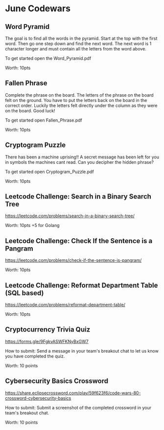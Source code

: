 # June Codewars

## Word Pyramid

The goal is to find all the words in the pyramid. Start at the top with the first word. Then go one step down and find the next word. The next word is 1 character longer and must contain all the letters from the word above.

To get started open the Word_Pyramid.pdf

Worth: 10pts

## Fallen Phrase

Complete the phrase on the board.
The letters of the phrase on the board felt on the ground.
You have to put the letters back on the board in the correct order.
Luckily the letters felt directly under the column as they were on the board.
Good luck!

To get started open Fallen_Phrase.pdf

Worth: 10pts

## Cryptogram Puzzle

There has been a machine uprising!! A secret message has been left for you in symbols the machines cant read. Can you decipher the hidden phrase? 

To get started open Cryptogram_Puzzle.pdf

Worth: 10pts

## Leetcode Challenge: Search in a Binary Search Tree

https://leetcode.com/problems/search-in-a-binary-search-tree/

Worth: 10pts +5 for Golang

## Leetcode Challenge: Check If the Sentence is a Pangram

https://leetcode.com/problems/check-if-the-sentence-is-pangram/

Worth: 10pts

## Leetcode Challenge: Reformat Department Table (SQL based)

https://leetcode.com/problems/reformat-department-table/

Worth: 10pts

## Cryptocurrency Trivia Quiz 

https://forms.gle/9FgkvASWFKNyBxGW7

How to submit: Send a message in your team's breakout chat to let us know you have completed the quiz. 

Worth: 10 points

## Cybersecurity Basics Crossword 

https://share.eclipsecrossword.com/play/59f623f6/code-wars-80-crossword-cybersecurity-basics 

How to submit: Submit a screenshot of the completed crossword in your team's breakout chat. 

Worth: 10 points 

